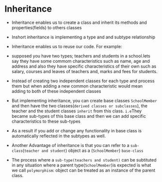 # Inheritance

- Inheritance enables us to create a class and inherit its methods and properties(fields) to others classes
- Inshort inheritance is implementing a type and and subtype relationship

- Inheritance enables us to reuse our code. For example:

- supposed you have two types; teachers and students in a school.lets say they have some commom characteristics such as name, age and address and also they have specific characteristics  of their own such as salary, courses and leaves of teachers and, marks and fees for students.

- Instead of creating two independent classes for each type and process them but when adding a new common characteristic would mean adding to both of these independent classes

- But implementing inheritance, you can create base classes `SchoolMember` and then have the two classes(`derived classes or subclasses`), the teacher and the student classes `inherit` from this class. `i.e`They became sub-types of this base class and then we can add specific characteristics to these sub-types

- As a result if you add or change any functionality in base class is automatically reflected in the subtypes as well.

- Another Advantage of inheritance is that you can refer to a `sub-class`(`teacher and student`) object as a (`SchoolMember`) `base-class` 

- The process where a `sub-type(teachers and student)` can be subtituted in any situation where a parent type(`SchoolMember`)is expected is what we call `polymorphism`: object can be treated as an instance of the parent class.

